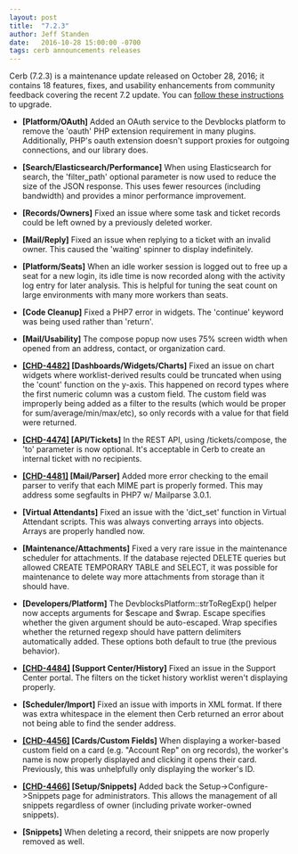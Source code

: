 ```yaml
---
layout: post
title:  "7.2.3"
author: Jeff Standen
date:   2016-10-28 15:00:00 -0700
tags: cerb announcements releases
---
```


Cerb (7.2.3) is a maintenance update released on October 28, 2016; it contains 18 features, fixes, and usability enhancements from community feedback covering the recent 7.2 update.  You can [follow these instructions](http://cerberusweb.com/book/latest/admin_guide/upgrading/) to upgrade.

* **[Platform/OAuth]** Added an OAuth service to the Devblocks platform to remove the 'oauth' PHP extension requirement in many plugins.  Additionally, PHP's oauth extension doesn't support proxies for outgoing connections, and our library does.

* **[Search/Elasticsearch/Performance]** When using Elasticsearch for search, the 'filter_path' optional parameter is now used to reduce the size of the JSON response. This uses fewer resources (including bandwidth) and provides a minor performance improvement.

* **[Records/Owners]** Fixed an issue where some task and ticket records could be left owned by a previously deleted worker.

* **[Mail/Reply]** Fixed an issue when replying to a ticket with an invalid owner. This caused the 'waiting' spinner to display indefinitely.

* **[Platform/Seats]** When an idle worker session is logged out to free up a seat for a new login, its idle time is now recorded along with the activity log entry for later analysis. This is helpful for tuning the seat count on large environments with many more workers than seats.

* **[Code Cleanup]** Fixed a PHP7 error in widgets.  The 'continue' keyword was being used rather than 'return'.

* **[Mail/Usability]** The compose popup now uses 75% screen width when opened from an address, contact, or organization card.

* **[[CHD-4482]](https://wgmdev.atlassian.net/browse/CHD-4482) [Dashboards/Widgets/Charts]** Fixed an issue on chart widgets where worklist-derived results could be truncated when using the 'count' function on the y-axis. This happened on record types where the first numeric column was a custom field. The custom field was improperly being added as a filter to the results (which would be proper for sum/average/min/max/etc), so only records with a value for that field were returned.

* **[[CHD-4474]](https://wgmdev.atlassian.net/browse/CHD-4474) [API/Tickets]** In the REST API, using /tickets/compose, the 'to' parameter is now optional. It's acceptable in Cerb to create an internal ticket with no recipients.

* **[[CHD-4481]](https://wgmdev.atlassian.net/browse/CHD-4481) [Mail/Parser]** Added more error checking to the email parser to verify that each MIME part is properly formed. This may address some segfaults in PHP7 w/ Mailparse 3.0.1.

* **[Virtual Attendants]** Fixed an issue with the 'dict_set' function in Virtual Attendant scripts. This was always converting arrays into objects. Arrays are properly handled now.

* **[Maintenance/Attachments]** Fixed a very rare issue in the maintenance scheduler for attachments.  If the database rejected DELETE queries but allowed CREATE TEMPORARY TABLE and SELECT, it was possible for maintenance to delete way more attachments from storage than it should have.

* **[Developers/Platform]** The DevblocksPlatform::strToRegExp() helper now accepts arguments for $escape and $wrap.  Escape specifies whether the given argument should be auto-escaped. Wrap specifies whether the returned regexp should have pattern delimiters automatically added. These options both default to true (the previous behavior).

* **[[CHD-4484]](https://wgmdev.atlassian.net/browse/CHD-4484) [Support Center/History]** Fixed an issue in the Support Center portal. The filters on the ticket history worklist weren't displaying properly.

* **[Scheduler/Import]** Fixed an issue with imports in XML format. If there was extra whitespace in the <headers> element then Cerb returned an error about not being able to find the sender address.

* **[[CHD-4456]](https://wgmdev.atlassian.net/browse/CHD-4456) [Cards/Custom Fields]** When displaying a worker-based custom field on a card (e.g. "Account Rep" on org records), the worker's name is now properly displayed and clicking it opens their card. Previously, this was unhelpfully only displaying the worker's ID.

* **[[CHD-4466]](https://wgmdev.atlassian.net/browse/CHD-4466) [Setup/Snippets]** Added back the Setup->Configure->Snippets page for administrators. This allows the management of all snippets regardless of owner (including private worker-owned snippets).

* **[Snippets]** When deleting a record, their snippets are now properly removed as well.

